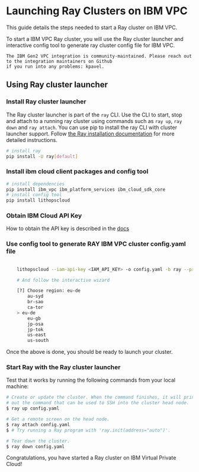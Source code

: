 
# Launching Ray Clusters on IBM VPC

This guide details the steps needed to start a Ray cluster on IBM VPC.

To start a IBM VPC Ray cluster, you will use the Ray cluster launcher and
interactive config tool to generate ray cluster config file for IBM VPC.


```{note}
The IBM Gen2 VPC integration is community-maintained. Please reach out to the integration maintainers on Github
if you run into any problems: kpavel.
```

## Using Ray cluster launcher


### Install Ray cluster launcher

The Ray cluster launcher is part of the `ray` CLI. Use the CLI to start, stop and attach to a running ray cluster using commands such as  `ray up`, `ray down` and `ray attach`. You can use pip to install the ray CLI with cluster launcher support. Follow [the Ray installation documentation](installation) for more detailed instructions.

```bash
# install ray
pip install -U ray[default]
```

### Install ibm cloud client packages and config tool

```bash
# install dependencies
pip install ibm_vpc ibm_platform_services ibm_cloud_sdk_core
# install config tool
pip install lithopscloud
```

### Obtain IBM Cloud API Key

How to obtain the API key is described in the [docs](https://cloud.ibm.com/docs/account?topic=account-userapikey)

### Use config tool to generate RAY IBM VPC cluster config.yaml file 

```bash
        
    lithopscloud --iam-api-key <IAM_API_KEY> -o config.yaml -b ray --pr

    # And follow the interactive wizard

    [?] Choose region: eu-de
        au-syd
        br-sao
        ca-tor
    > eu-de
        eu-gb
        jp-osa
        jp-tok
        us-east
        us-south
```

Once the above is done, you should be ready to launch your cluster.

### Start Ray with the Ray cluster launcher

Test that it works by running the following commands from your local machine:

```bash
# Create or update the cluster. When the command finishes, it will print
# out the command that can be used to SSH into the cluster head node.
$ ray up config.yaml

# Get a remote screen on the head node.
$ ray attach config.yaml
$ # Try running a Ray program with 'ray.init(address="auto")'.

# Tear down the cluster.
$ ray down config.yaml
```

Congratulations, you have started a Ray cluster on IBM Virtual Private Cloud!
